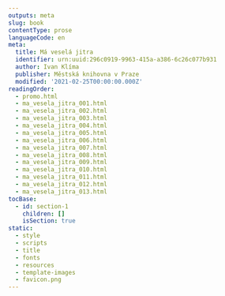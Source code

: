 ```yaml
---
outputs: meta
slug: book
contentType: prose
languageCode: en
meta:
  title: Má veselá jitra
  identifier: urn:uuid:296c0919-9963-415a-a386-6c26c077b931
  author: Ivan Klíma
  publisher: Městská knihovna v Praze
  modified: '2021-02-25T00:00:00.000Z'
readingOrder:
  - promo.html
  - ma_vesela_jitra_001.html
  - ma_vesela_jitra_002.html
  - ma_vesela_jitra_003.html
  - ma_vesela_jitra_004.html
  - ma_vesela_jitra_005.html
  - ma_vesela_jitra_006.html
  - ma_vesela_jitra_007.html
  - ma_vesela_jitra_008.html
  - ma_vesela_jitra_009.html
  - ma_vesela_jitra_010.html
  - ma_vesela_jitra_011.html
  - ma_vesela_jitra_012.html
  - ma_vesela_jitra_013.html
tocBase:
  - id: section-1
    children: []
    isSection: true
static:
  - style
  - scripts
  - title
  - fonts
  - resources
  - template-images
  - favicon.png
---
```

